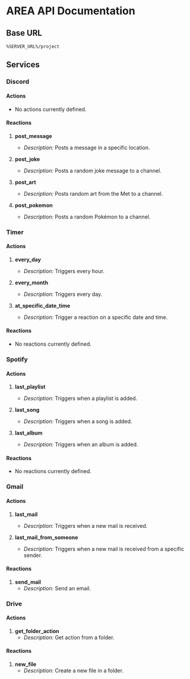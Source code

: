 # AREA API Documentation

## Base URL

`%SERVER_URL%/project`

## Services

### Discord

#### Actions

- No actions currently defined.

#### Reactions

1. **post_message**
   - *Description:* Posts a message in a specific location.

2. **post_joke**
   - *Description:* Posts a random joke message to a channel.

3. **post_art**
   - *Description:* Posts random art from the Met to a channel.

4. **post_pokemon**
   - *Description:* Posts a random Pokémon to a channel.

### Timer

#### Actions

1. **every_day**
   - *Description:* Triggers every hour.

2. **every_month**
   - *Description:* Triggers every day.

3. **at_specific_date_time**
   - *Description:* Trigger a reaction on a specific date and time.

#### Reactions

- No reactions currently defined.

### Spotify

#### Actions

1. **last_playlist**
   - *Description:* Triggers when a playlist is added.

2. **last_song**
   - *Description:* Triggers when a song is added.

3. **last_album**
   - *Description:* Triggers when an album is added.

#### Reactions

- No reactions currently defined.

### Gmail

#### Actions

1. **last_mail**
   - *Description:* Triggers when a new mail is received.

2. **last_mail_from_someone**
   - *Description:* Triggers when a new mail is received from a specific sender.

#### Reactions

1. **send_mail**
   - *Description:* Send an email.

### Drive

#### Actions

1. **get_folder_action**
   - *Description:* Get action from a folder.

#### Reactions

1. **new_file**
   - *Description:* Create a new file in a folder.
